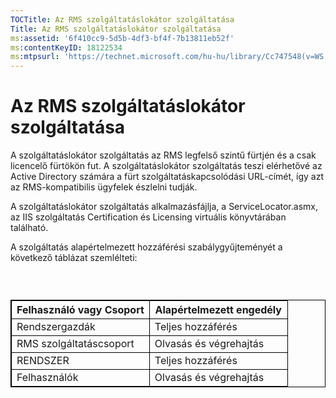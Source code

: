 ```yaml
---
TOCTitle: Az RMS szolgáltatáslokátor szolgáltatása
Title: Az RMS szolgáltatáslokátor szolgáltatása
ms:assetid: '6f410cc9-5d5b-4df3-bf4f-7b13811eb52f'
ms:contentKeyID: 18122534
ms:mtpsurl: 'https://technet.microsoft.com/hu-hu/library/Cc747548(v=WS.10)'
---
```


Az RMS szolgáltatáslokátor szolgáltatása
========================================

A szolgáltatáslokátor szolgáltatás az RMS legfelső szintű fürtjén és a csak licencelő fürtökön fut. A szolgáltatáslokátor szolgáltatás teszi elérhetővé az Active Directory számára a fürt szolgáltatáskapcsolódási URL-címét, így azt az RMS-kompatibilis ügyfelek észlelni tudják.

A szolgáltatáslokátor szolgáltatás alkalmazásfájlja, a ServiceLocator.asmx, az IIS szolgáltatás Certification és Licensing virtuális könyvtárában található.

A szolgáltatás alapértelmezett hozzáférési szabálygyűjteményét a következő táblázat szemlélteti:

###  

 
<table style="border:1px solid black;">
<colgroup>
<col width="50%" />
<col width="50%" />
</colgroup>
<thead>
<tr class="header">
<th style="border:1px solid black;" >Felhasználó vagy Csoport</th>
<th style="border:1px solid black;" >Alapértelmezett engedély</th>
</tr>
</thead>
<tbody>
<tr class="odd">
<td style="border:1px solid black;">Rendszergazdák</td>
<td style="border:1px solid black;">Teljes hozzáférés</td>
</tr>
<tr class="even">
<td style="border:1px solid black;">RMS szolgáltatáscsoport</td>
<td style="border:1px solid black;">Olvasás és végrehajtás</td>
</tr>
<tr class="odd">
<td style="border:1px solid black;">RENDSZER</td>
<td style="border:1px solid black;">Teljes hozzáférés</td>
</tr>
<tr class="even">
<td style="border:1px solid black;">Felhasználók</td>
<td style="border:1px solid black;">Olvasás és végrehajtás</td>
</tr>
</tbody>
</table>
